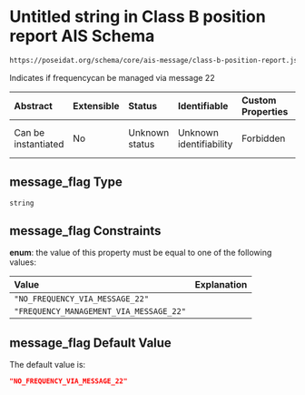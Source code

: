# Untitled string in Class B position report AIS Schema

```txt
https://poseidat.org/schema/core/ais-message/class-b-position-report.json#/properties/message_flag
```

Indicates if frequencycan be managed via message 22

| Abstract            | Extensible | Status         | Identifiable            | Custom Properties | Additional Properties | Access Restrictions | Defined In                                                                                                    |
| :------------------ | :--------- | :------------- | :---------------------- | :---------------- | :-------------------- | :------------------ | :------------------------------------------------------------------------------------------------------------ |
| Can be instantiated | No         | Unknown status | Unknown identifiability | Forbidden         | Allowed               | none                | [class-b-position-report.json*](schemas/core/ais-message/class-b-position-report.json "open original schema") |

## message_flag Type

`string`

## message_flag Constraints

**enum**: the value of this property must be equal to one of the following values:

| Value                                   | Explanation |
| :-------------------------------------- | :---------- |
| `"NO_FREQUENCY_VIA_MESSAGE_22"`         |             |
| `"FREQUENCY_MANAGEMENT_VIA_MESSAGE_22"` |             |

## message_flag Default Value

The default value is:

```json
"NO_FREQUENCY_VIA_MESSAGE_22"
```
